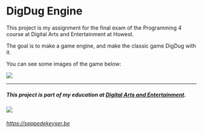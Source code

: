 # DigDug Engine
This project is my assignment for the final exam of the Programming 4 course at Digital Arts and Entertainment at Howest.

The goal is to make a game engine, and make the classic game DigDug with it.

You can see some images of the game below:

![](https://seppedekeyser.be/img-ext/DigDug-Engine/DigDug-Showcase.png)

---
##### This project is part of my education at [Digital Arts and Entertainment](http://digitalartsandentertainment.be).
![](https://seppedekeyser.be/img-ext/DAE_Howest_logo.png)

###### https://seppedekeyser.be
